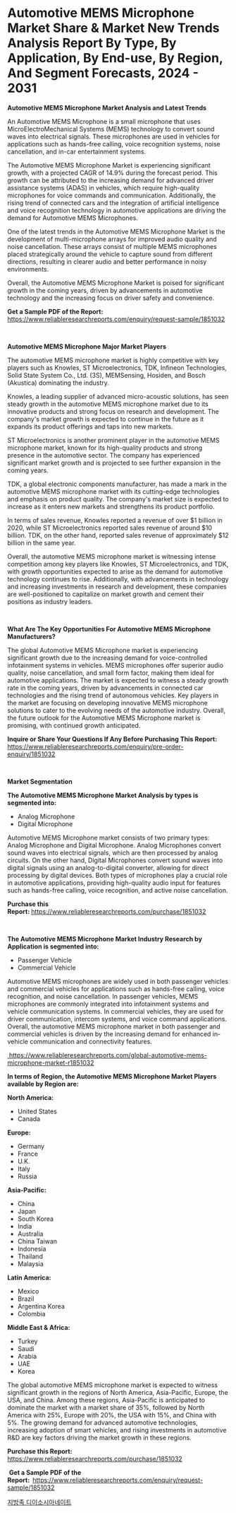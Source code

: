 <p><h1>Automotive MEMS Microphone Market Share & Market New Trends Analysis Report By Type, By Application, By End-use, By Region, And Segment Forecasts, 2024 - 2031</h1></p><p><strong>Automotive MEMS Microphone Market Analysis and Latest Trends</strong></p>
<p><p>An Automotive MEMS Microphone is a small microphone that uses MicroElectroMechanical Systems (MEMS) technology to convert sound waves into electrical signals. These microphones are used in vehicles for applications such as hands-free calling, voice recognition systems, noise cancellation, and in-car entertainment systems.</p><p>The Automotive MEMS Microphone Market is experiencing significant growth, with a projected CAGR of 14.9% during the forecast period. This growth can be attributed to the increasing demand for advanced driver assistance systems (ADAS) in vehicles, which require high-quality microphones for voice commands and communication. Additionally, the rising trend of connected cars and the integration of artificial intelligence and voice recognition technology in automotive applications are driving the demand for Automotive MEMS Microphones.</p><p>One of the latest trends in the Automotive MEMS Microphone Market is the development of multi-microphone arrays for improved audio quality and noise cancellation. These arrays consist of multiple MEMS microphones placed strategically around the vehicle to capture sound from different directions, resulting in clearer audio and better performance in noisy environments.</p><p>Overall, the Automotive MEMS Microphone Market is poised for significant growth in the coming years, driven by advancements in automotive technology and the increasing focus on driver safety and convenience.</p></p>
<p><strong>Get a Sample PDF of the Report:&nbsp;</strong> <a href="https://www.reliableresearchreports.com/enquiry/request-sample/1851032">https://www.reliableresearchreports.com/enquiry/request-sample/1851032</a></p>
<p>&nbsp;</p>
<p><strong>Automotive MEMS Microphone Major Market Players</strong></p>
<p><p>The automotive MEMS microphone market is highly competitive with key players such as Knowles, ST Microelectronics, TDK, Infineon Technologies, Solid State System Co., Ltd. (3S), MEMSensing, Hosiden, and Bosch (Akustica) dominating the industry.</p><p>Knowles, a leading supplier of advanced micro-acoustic solutions, has seen steady growth in the automotive MEMS microphone market due to its innovative products and strong focus on research and development. The company's market growth is expected to continue in the future as it expands its product offerings and taps into new markets.</p><p>ST Microelectronics is another prominent player in the automotive MEMS microphone market, known for its high-quality products and strong presence in the automotive sector. The company has experienced significant market growth and is projected to see further expansion in the coming years.</p><p>TDK, a global electronic components manufacturer, has made a mark in the automotive MEMS microphone market with its cutting-edge technologies and emphasis on product quality. The company's market size is expected to increase as it enters new markets and strengthens its product portfolio.</p><p>In terms of sales revenue, Knowles reported a revenue of over $1 billion in 2020, while ST Microelectronics reported sales revenue of around $10 billion. TDK, on the other hand, reported sales revenue of approximately $12 billion in the same year.</p><p>Overall, the automotive MEMS microphone market is witnessing intense competition among key players like Knowles, ST Microelectronics, and TDK, with growth opportunities expected to arise as the demand for automotive technology continues to rise. Additionally, with advancements in technology and increasing investments in research and development, these companies are well-positioned to capitalize on market growth and cement their positions as industry leaders.</p></p>
<p>&nbsp;</p>
<p><strong>What Are The Key Opportunities For Automotive MEMS Microphone Manufacturers?</strong></p>
<p><p>The global Automotive MEMS Microphone market is experiencing significant growth due to the increasing demand for voice-controlled infotainment systems in vehicles. MEMS microphones offer superior audio quality, noise cancellation, and small form factor, making them ideal for automotive applications. The market is expected to witness a steady growth rate in the coming years, driven by advancements in connected car technologies and the rising trend of autonomous vehicles. Key players in the market are focusing on developing innovative MEMS microphone solutions to cater to the evolving needs of the automotive industry. Overall, the future outlook for the Automotive MEMS Microphone market is promising, with continued growth anticipated.</p></p>
<p><strong>Inquire or Share Your Questions If Any Before Purchasing This Report:</strong> <a href="https://www.reliableresearchreports.com/enquiry/pre-order-enquiry/1851032">https://www.reliableresearchreports.com/enquiry/pre-order-enquiry/1851032</a></p>
<p>&nbsp;</p>
<p><strong>Market Segmentation</strong></p>
<p><strong>The Automotive MEMS Microphone Market Analysis by types is segmented into:</strong></p>
<p><ul><li>Analog Microphone</li><li>Digital Microphone</li></ul></p>
<p><p>Automotive MEMS Microphone market consists of two primary types: Analog Microphone and Digital Microphone. Analog Microphones convert sound waves into electrical signals, which are then processed by analog circuits. On the other hand, Digital Microphones convert sound waves into digital signals using an analog-to-digital converter, allowing for direct processing by digital devices. Both types of microphones play a crucial role in automotive applications, providing high-quality audio input for features such as hands-free calling, voice recognition, and active noise cancellation.</p></p>
<p><strong>Purchase this Report:&nbsp;</strong><a href="https://www.reliableresearchreports.com/purchase/1851032">https://www.reliableresearchreports.com/purchase/1851032</a></p>
<p>&nbsp;</p>
<p><strong>The Automotive MEMS Microphone Market Industry Research by Application is segmented into:</strong></p>
<p><ul><li>Passenger Vehicle</li><li>Commercial Vehicle</li></ul></p>
<p><p>Automotive MEMS microphones are widely used in both passenger vehicles and commercial vehicles for applications such as hands-free calling, voice recognition, and noise cancellation. In passenger vehicles, MEMS microphones are commonly integrated into infotainment systems and vehicle communication systems. In commercial vehicles, they are used for driver communication, intercom systems, and voice command applications. Overall, the automotive MEMS microphone market in both passenger and commercial vehicles is driven by the increasing demand for enhanced in-vehicle communication and connectivity features.</p></p>
<p><a href="https://www.reliableresearchreports.com/global-automotive-mems-microphone-market-r1851032">&nbsp;https://www.reliableresearchreports.com/global-automotive-mems-microphone-market-r1851032</a></p>
<p><strong>In terms of Region, the Automotive MEMS Microphone Market Players available by Region are:</strong></p>
<p>
    <p> <strong> North America: </strong>
        <ul>
            <li>United States</li>
            <li>Canada</li>
        </ul>
        </p> 
    <p> <strong> Europe: </strong>
        <ul>
            <li>Germany</li>
            <li>France</li>
            <li>U.K.</li>
            <li>Italy</li>
            <li>Russia</li>
        </ul>
        </p> 
    <p> <strong> Asia-Pacific: </strong>
        <ul>
            <li>China</li>
            <li>Japan</li>
            <li>South Korea</li>
            <li>India</li>
            <li>Australia</li>
            <li>China Taiwan</li>
            <li>Indonesia</li>
            <li>Thailand</li>
            <li>Malaysia</li>
        </ul>
        </p> 
    <p> <strong> Latin America: </strong>
        <ul>
            <li>Mexico</li>
            <li>Brazil</li>
            <li>Argentina Korea</li>
            <li>Colombia</li>
        </ul>
        </p> 
    <p> <strong> Middle East & Africa: </strong>
        <ul>
            <li>Turkey</li>
            <li>Saudi</li>
            <li>Arabia</li>
            <li>UAE</li>
            <li>Korea</li>
        </ul>
    </p>
    </p>
<p><p>The global automotive MEMS microphone market is expected to witness significant growth in the regions of North America, Asia-Pacific, Europe, the USA, and China. Among these regions, Asia-Pacific is anticipated to dominate the market with a market share of 35%, followed by North America with 25%, Europe with 20%, the USA with 15%, and China with 5%. The growing demand for advanced automotive technologies, increasing adoption of smart vehicles, and rising investments in automotive R&D are key factors driving the market growth in these regions.</p></p>
<p><strong>Purchase this Report: </strong><a href="https://www.reliableresearchreports.com/purchase/1851032">https://www.reliableresearchreports.com/purchase/1851032</a></p>
<p>&nbsp;<strong>Get a Sample PDF of the Report:&nbsp;&nbsp;</strong><a href="https://www.reliableresearchreports.com/enquiry/request-sample/1851032">https://www.reliableresearchreports.com/enquiry/request-sample/1851032</a></p>
<p><strong></strong></p>
<p><p><a href="https://github.com/CliftonFisher9067/Market-Research-Report-List-2/blob/main/9344360186249.md">지방족 디이소시아네이트</a></p></p>